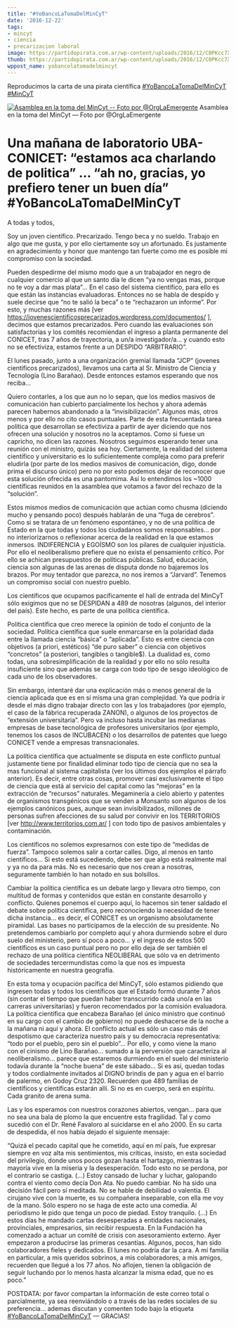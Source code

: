 ```yaml
---
title: "#YoBancoLaTomaDelMinCyT"
date: '2016-12-22'
tags:
- mincyt
- ciencia
- precarizacion laboral
image: https://partidopirata.com.ar/wp-content/uploads/2016/12/C0PKcc7XAAMsNvN.jpglarge-1024x616.jpe
thumb: https://partidopirata.com.ar/wp-content/uploads/2016/12/C0PKcc7XAAMsNvN.jpglarge-150x150.jpe
wppost_name: yobancolatomadelmincyt
---
```



Reproducimos la carta de una pirata científica
[\#YoBancoLaTomaDelMinCyT](https://twitter.com/hashtag/YoBancoLaTomaDelMinCyT)
[\#MinCyT](https://twitter.com/hashtag/MinCyT)


[![Asamblea en la toma del MinCyt -- Foto por
@OrgLaEmergente](https://partidopirata.com.ar/wp-content/uploads/2016/12/C0PKcc7XAAMsNvN.jpglarge-1024x616.jpe)](https://twitter.com/OrgLaEmergente/status/811715840173363200)
Asamblea en la toma del MinCyt — Foto por @OrgLaEmergente


Una mañana de laboratorio UBA-CONICET: “estamos aca charlando de politica” … “ah no, gracias, yo prefiero tener un buen día” \#YoBancoLaTomaDelMinCyT
=====================================================================================================================================================

A todas y todos,

Soy un joven científico. Precarizado. Tengo beca y no sueldo. Trabajo en
algo que me gusta, y por ello ciertamente soy un afortunado. Es
justamente en agradecimiento y honor que mantengo tan fuerte como me es
posible mi compromiso con la sociedad.

Pueden despedirme del mismo modo que a un trabajador en negro de
cualquier comercio al que un santo día le dicen “ya no vengas mas,
porque no te voy a dar mas plata”… En el caso del sistema científico,
para ello es que están las instancias evaluadoras. Entonces no se habla
de despido y suele decirse que “no te salió la beca” o te “rechazaron un
informe”. Por esto, y muchas razones más \[ver
<https://jovenescientificosprecarizados.wordpress.com/documentos/> \],
decimos que estamos precarizados. Pero cuando las evaluaciones son
satisfactorias y los comités recomiendan el ingreso a planta permanente
del CONICET, tras 7 años de trayectoria, a un/a investigador/a… y cuando
esto no se efectiviza, estamos frente a un DESPIDO “ARBITRARIO”.

El lunes pasado, junto a una organización gremial llamada “JCP” (jovenes
cientificos precarizados), llevamos una carta al Sr. Ministro de Ciencia
y Tecnología (Lino Barañao). Desde entonces estamos esperando que nos
reciba…

Quiero contarles, a los que aun no lo sepan, que los medios masivos de
comunicación han cubierto parcialmente los hechos y ahora además parecen
habernos abandonado a la “invisibilización”. Algunos más, otros menos y
por ello no cito casos puntuales. Parte de esta frecuentada tarea
política que desarrollan se efectiviza a partir de ayer diciendo que nos
ofrecen una solución y nosotros no la aceptamos. Como si fuese un
capricho, no dicen las razones. Nosotros seguimos esperando tener una
reunión con el ministro, quizás sea hoy. Ciertamente, la realidad del
sistema cientifico y universitario es lo suficientemente compleja como
para preferir eludirla (por parte de los medios masivos de comunicación,
digo, donde prima el discurso único) pero no por esto podemos dejar de
reconocer que esta solución ofrecida es una pantomima. Así lo entendimos
los \~1000 científicas reunidos en la asamblea que votamos a favor del
rechazo de la “solución”.

Estos mismos medios de comunicación que actúan como chusma (diciendo
mucho y pensando poco) después hablarán de una “fuga de cerebros”. Como
si se tratara de un fenómeno espontáneo, y no de una política de Estado
en la que todas y todos los ciudadanos somos responsables… por no
interiorizarnos o reflexionar acerca de la realidad en la que estamos
inmersos. INDIFERENCIA y EGOÍSMO son los pilares de cualquier
injusticia. Por ello el neoliberalismo prefiere que no exista el
pensamiento crítico. Por ello se achican presupuestos de políticas
públicas. Salud, educación, ciencia son algunas de las arenas de disputa
donde no bajaremos los brazos. Por muy tentador que parezca, no nos
iremos a “Jarvard”. Tenemos un compromiso social con nuestro pueblo.

Los científicos que ocupamos pacíficamente el hall de entrada del MinCyT
sólo exigimos que no se DESPIDAN a 489 de nosotras (algunos, del
interior del país). Este hecho, es parte de una política científica.

Política científica que creo merece la opinión de todo el conjunto de la
sociedad. Política científica que suele enmarcarse en la polaridad dada
entre la llamada ciencia “básica” o “aplicada”. Esto es entre ciencia
con objetivos (a priori, estéticos) “de puro saber” o ciencia con
objetivos “concretos” (a posteriori, tangibles o tangible\$). La
dualidad es, como todas, una sobresimplificación de la realidad y por
ello no sólo resulta insuficiente sino que además se carga con todo tipo
de sesgo ideológico de cada uno de los observadores.

Sin embargo, intentaré dar una explicación más o menos general de la
ciencia aplicada que es en sí misma una gran complejidad. Ya que podría
ir desde el más digno trabajar directo con las y los trabajadores (por
ejemplo, el caso de la fábrica recuperada ZANON), o algunos de los
proyectos de “extensión universitaria”. Pero va incluso hasta incubar
las medianas empresas de base tecnológica de profesores universitarios
(por ejemplo, tenemos los casos de INCUBACEN) o los desarrollos de
patentes que luego CONICET vende a empresas transnacionales.

La política científica que actualmente se disputa en este conflicto
puntual justamente tiene por finalidad eliminar todo tipo de ciencia que
no sea la mas funcional al sistema capitalista (ver los últimos dos
ejemplos el párrafo anterior). Es decir, entre otras cosas, promover
casi exclusivamente el tipo de ciencia que está al servicio del capital
como las “mejoras” en la extracción de “recursos” naturales. Megaminería
a cielo abierto y patentes de organismos transgénicos que se venden a
Monsanto son algunos de los ejemplos canónicos pues, aunque sean
invisibilizados, millones de personas sufren afecciones de su salud por
convivir en los TERRITORIOS \[ver <http://www.territorios.com.ar/> \]
con todo tipo de pasivos ambientales y contaminación.

Los científicos no solemos expresarnos con este tipo de “medidas de
fuerza”. Tampoco solemos salir a cortar calles. Digo, al menos en tanto
científicos… Si esto está sucediendo, debe ser que algo está realmente
mal y ya no da para más. No es necesario que nos crean a nosotras,
seguramente también lo han notado en sus bolsillos.

Cambiar la política científica es un debate largo y llevara otro tiempo,
con multitud de formas y contenidos que están en constante desarrollo y
conflicto. Quienes ponemos el cuerpo aquí, lo hacemos sin tener saldado
el debate sobre política científica, pero reconociendo la necesidad de
tener dicha instancia… es decir, el CONICET es un organismo
absolutamente piramidal. Las bases no participamos de la elección de su
presidente. No pretendemos cambiarlo por completo aquí y ahora durmiendo
sobre el duro suelo del ministerio, pero sí poco a poco… y el ingreso de
estos 500 científicos es un caso puntual pero no por ello deja de ser
también el rechazo de una política científica NEOLIBERAL que sólo va en
detrimento de sociedades tercermundistas como la que nos es impuesta
históricamente en nuestra geografía.

En esta toma y ocupación pacífica del MinCyT, sólo estamos pidiendo que
ingresen todas y todos los científicos que el Estado formó durante 7
años (sin contar el tiempo que puedan haber transcurrido cada uno/a en
las carreras universitarias) y fueron recomendados por la comisión
evaluadora. La política científica que encabeza Barañao (el único
ministro que continuó en su cargo con el cambio de gobierno) no puede
deshacerse de la noche a la mañana ni aquí y ahora. El conflicto actual
es sólo un caso más del despotismo que caracteriza nuestro país y su
democracia representativa: “todo por el pueblo, pero sin el pueblo”… Por
ello, y como viene la mano con el cinismo de Lino Barañao… sumado a la
perversión que caracteriza al neoliberalismo… parece que estaremos
durmiendo en el suelo del ministerio todavía durante la “noche buena” de
este sábado… Si es así, quedan todas y todos cordialmente invitados al
DIGNO brindis de pan y agua en el barrio de palermo, en Godoy Cruz 2320.
Recuerden que 489 familias de científicos y científicas estarán allí. Si
no es en cuerpo, será en espíritu. Cada granito de arena suma.

Las y los esperamos con nuestros corazones abiertos, vengan… para que no
sea una bala de plomo la que encuentre esta fragilidad. Tal y como
sucedió con el Dr. René Favaloro al suicidarse en el año 2000. En su
carta de despedida, él nos había dejado el siguiente mensaje:

“Quizá el pecado capital que he cometido, aquí en mí país, fue expresar
siempre en voz alta mis sentimientos, mis críticas, insisto, en esta
sociedad del privilegio, donde unos pocos gozan hasta el hartazgo,
mientras la mayoría vive en la miseria y la desesperación. Todo esto no
se perdona, por el contrario se castiga. (…) Estoy cansado de luchar y
luchar, galopando contra el viento como decía Don Ata. No puedo cambiar.
No ha sido una decisión fácil pero sí meditada. No se hable de debilidad
o valentía. El cirujano vive con la muerte, es su compañera inseparable,
con ella me voy de la mano. Sólo espero no se haga de este acto una
comedia. Al periodismo le pido que tenga un poco de piedad. Estoy
tranquilo. (…) En estos días he mandado cartas desesperadas a entidades
nacionales, provinciales, empresarios, sin recibir respuesta. En la
Fundación ha comenzado a actuar un comité de crisis con asesoramiento
externo. Ayer empezaron a producirse las primeras cesantías. Algunos,
pocos, han sido colaboradores fieles y dedicados. El lunes no podría dar
la cara. A mí familia en particular, a mis queridos sobrinos, a mis
colaboradores, a mis amigos, recuerden que llegué a los 77 años. No
aflojen, tienen la obligación de seguir luchando por lo menos hasta
alcanzar la misma edad, que no es poco.”

POSTDATA: por favor compartan la información de este correo total o
parcialmente, ya sea reenviándolo o a través de las redes sociales de su
preferencia… ademas discutan y comenten todo bajo la etiqueta
[\#YoBancoLaTomaDelMinCyT](https://twitter.com/hashtag/YoBancoLaTomaDelMinCyT)
— GRACIAS!

